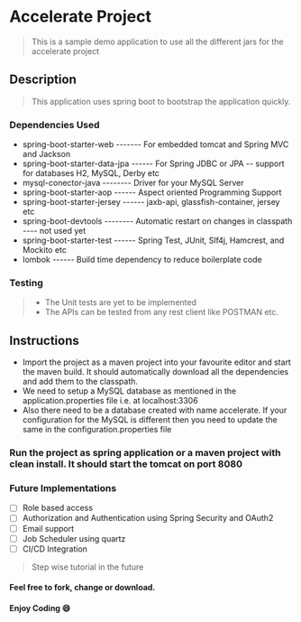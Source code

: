 # Accelerate Project
> This is a sample demo application to use all the different jars for the accelerate project

## Description
> This application uses spring boot to bootstrap the application quickly.

### Dependencies Used
- spring-boot-starter-web   -------  For embedded tomcat and Spring MVC and Jackson
- spring-boot-starter-data-jpa  ------   For Spring JDBC or JPA -- support for databases H2, MySQL, Derby etc
- mysql-conector-java -------- Driver for your MySQL Server 
- spring-boot-starter-aop ------ Aspect oriented Programming Support
- spring-boot-starter-jersey ------  jaxb-api, glassfish-container, jersey etc
- spring-boot-devtools  --------  Automatic restart on changes in classpath   ----  not used yet
- spring-boot-starter-test ------  Spring Test, JUnit, Slf4j, Hamcrest, and Mockito etc
- lombok ------ Build time dependency to reduce boilerplate code

### Testing
> - The Unit tests are yet to be implemented
> - The APIs can be tested from any rest client like POSTMAN etc.

## Instructions
- Import the project as a maven project into your favourite editor and start the maven build. It should automatically download all the dependencies and add them to the classpath.
- We need to setup a MySQL database as mentioned in the application.properties file i.e. at localhost:3306 
- Also there need to be a database created with name accelerate. If your configuration for the MySQL is different then you need to update the same in the configuration.properties file

### Run the project as spring application or a maven project with clean install. It should start the tomcat on port 8080

### Future Implementations
- [ ] Role based access
- [ ] Authorization and Authentication using Spring Security and OAuth2
- [ ] Email support 
- [ ] Job Scheduler using quartz
- [ ] CI/CD Integration

> Step wise tutorial in the future

#### Feel free to fork, change or download.
#### Enjoy Coding :smile:
